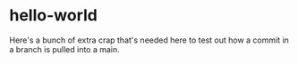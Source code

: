 # hello-world
Here's a bunch of extra crap that's needed here to test out how a commit in a branch is pulled into a main. 

